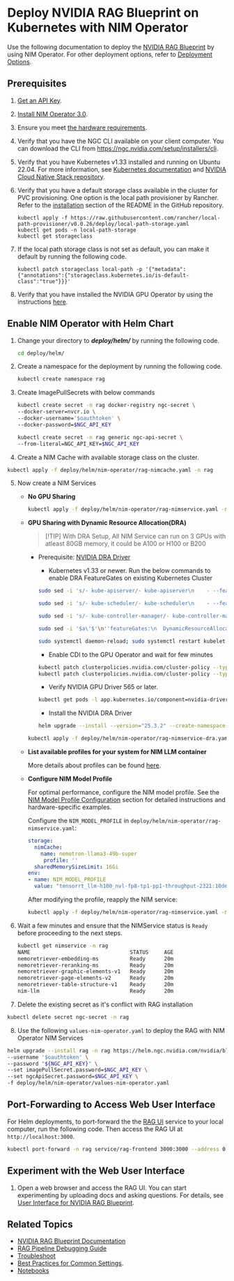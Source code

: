 <!--
  SPDX-FileCopyrightText: Copyright (c) 2025 NVIDIA CORPORATION & AFFILIATES. All rights reserved.
  SPDX-License-Identifier: Apache-2.0
-->
# Deploy NVIDIA RAG Blueprint on Kubernetes with NIM Operator

Use the following documentation to deploy the [NVIDIA RAG Blueprint](readme.md) by using NIM Operator.
For other deployment options, refer to [Deployment Options](readme.md#deployment-options-for-rag-blueprint).


## Prerequisites

1. [Get an API Key](api-key.md).

2. [Install NIM Operator 3.0](https://docs.nvidia.com/nim-operator/latest/install.html).

3. Ensure you meet [the hardware requirements](./support-matrix.md).

4. Verify that you have the NGC CLI available on your client computer. You can download the CLI from <https://ngc.nvidia.com/setup/installers/cli>.

5. Verify that you have Kubernetes v1.33 installed and running on Ubuntu 22.04. For more information, see [Kubernetes documentation](https://kubernetes.io/docs/setup/) and [NVIDIA Cloud Native Stack repository](https://github.com/NVIDIA/cloud-native-stack/).

6. Verify that you have a default storage class available in the cluster for PVC provisioning. One option is the local path provisioner by Rancher.   Refer to the [installation](https://github.com/rancher/local-path-provisioner?tab=readme-ov-file#installation) section of the README in the GitHub repository.

    ```console
    kubectl apply -f https://raw.githubusercontent.com/rancher/local-path-provisioner/v0.0.26/deploy/local-path-storage.yaml
    kubectl get pods -n local-path-storage
    kubectl get storageclass
    ```

7. If the local path storage class is not set as default, you can make it default by running the following code.

    ```
    kubectl patch storageclass local-path -p '{"metadata": {"annotations":{"storageclass.kubernetes.io/is-default-class":"true"}}}'
    ```

8. Verify that you have installed the NVIDIA GPU Operator by using the instructions [here](https://docs.nvidia.com/datacenter/cloud-native/gpu-operator/latest/getting-started.html).



## Enable NIM Operator with Helm Chart

1. Change your directory to ***deploy/helm/*** by running the following code.

   ```sh
   cd deploy/helm/
   ```

2. Create a namespace for the deployment by running the following code.

    ```sh
    kubectl create namespace rag
    ```

3. Create ImagePullSecrets with below commands

   ```sh
   kubectl create secret -n rag docker-registry ngc-secret \
   --docker-server=nvcr.io \
   --docker-username='$oauthtoken' \
   --docker-password=$NGC_API_KEY

   kubectl create secret -n rag generic ngc-api-secret \
   --from-literal=NGC_API_KEY=$NGC_API_KEY
   ```

4. Create a NIM Cache with available storage class on the cluster.

  ```sh
  kubectl apply -f deploy/helm/nim-operator/rag-nimcache.yaml -n rag
  ```

5. Now create a NIM Services

   - **No GPU Sharing**

      ```sh
      kubectl apply -f deploy/helm/nim-operator/rag-nimservice.yaml -n rag
      ```

   - **GPU Sharing with Dynamic Resource Allocation(DRA)**

      > [!TIP] With DRA Setup, All NIM Service can run on 3 GPUs with atleast 80GB memory, it could be A100 or H100 or B200

      - Prerequisite: [NVIDIA DRA Driver](https://docs.nvidia.com/datacenter/cloud-native/gpu-operator/25.3.4/dra-intro-install.html)

         - Kubernetes v1.33 or newer. Run the below commands to enable DRA FeatureGates on existing Kubernetes Cluster
         ```sh
         sudo sed -i 's/- kube-apiserver/- kube-apiserver\n    - --feature-gates=DynamicResourceAllocation=true\n    - --runtime-config=resource.k8s.io\/v1beta1=true\n    - --runtime-config=resource.k8s.io\/v1beta2=true/' /etc/kubernetes/manifests/kube-apiserver.yaml

         sudo sed -i 's/- kube-scheduler/- kube-scheduler\n    - --feature-gates=DynamicResourceAllocation=true/' /etc/kubernetes/manifests/kube-scheduler.yaml

         sudo sed -i 's/- kube-controller-manager/- kube-controller-manager\n    - --feature-gates=DynamicResourceAllocation=true/' /etc/kubernetes/manifests/kube-controller-manager.yaml

         sudo sed -i '$a\'$'\n''featureGates:\n  DynamicResourceAllocation: true' /var/lib/kubelet/config.yaml

         sudo systemctl daemon-reload; sudo systemctl restart kubelet
         ```

         - Enable CDI to the GPU Operator and wait for few minutes
         ```sh
         kubectl patch clusterpolicies.nvidia.com/cluster-policy --type='json' -p='[{"op": "replace", "path": "/spec/cdi/enabled", "value":true}]'
         kubectl patch clusterpolicies.nvidia.com/cluster-policy --type='json' -p='[{"op": "replace", "path": "/spec/cdi/default", "value":true}]'
         ```

         - Verify NVIDIA GPU Driver 565 or later.
         ```sh
         kubectl get pods -l app.kubernetes.io/component=nvidia-driver -n nvidia-gpu-operator -o name | xargs -I {} kubectl exec -n nvidia-gpu-operator  {} -- nvidia-smi
         ```

         - Install the NVIDIA DRA Driver
         ```sh
         helm upgrade --install --version="25.3.2" --create-namespace --namespace nvidia-dra-driver-gpu nvidia-dra-driver-gpu nvidia/nvidia-dra-driver-gpu -n nvidia-dra-driver-gpu --set gpuResourcesEnabledOverride=true     --set nvidiaDriverRoot=/run/nvidia/driver
         ```


      ```sh
      kubectl apply -f deploy/helm/nim-operator/rag-nimservice-dra.yaml -n rag
      ```

   - **List available profiles for your system for NIM LLM container**

      More details about profiles can be found [here](https://docs.nvidia.com/nim/large-language-models/latest/profiles.html).

   - **Configure NIM Model Profile**

      For optimal performance, configure the NIM model profile. See the [NIM Model Profile Configuration](model-profiles.md) section for detailed instructions and hardware-specific examples.

      Configure the `NIM_MODEL_PROFILE` in `deploy/helm/nim-operator/rag-nimservice.yaml`:

      ```yaml
      storage:
        nimCache:
          name: nemotron-llama3-49b-super
           profile: ''
        sharedMemorySizeLimit: 16Gi
      env:
      - name: NIM_MODEL_PROFILE
        value: "tensorrt_llm-h100_nvl-fp8-tp1-pp1-throughput-2321:10de-6343e21ba5cccf783d18951c6627c207b81803c3c45f1e8b59eee062ed350143-1"  # Example for H100 NVL
      ```

      After modifying the profile, reapply the NIM service:

      ```sh
      kubectl apply -f deploy/helm/nim-operator/rag-nimservice.yaml -n rag
      ```

6. Wait a few minutes and ensure that the NIMService status is `Ready` before proceeding to the next steps.

   ```sh
   kubectl get nimservice -n rag
   NAME                                STATUS     AGE
   nemoretriever-embedding-ms          Ready      20m
   nemoretriever-reranking-ms          Ready      20m
   nemoretriever-graphic-elements-v1   Ready      20m
   nemoretriever-page-elements-v2      Ready      20m
   nemoretriever-table-structure-v1    Ready      20m
   nim-llm                             Ready      20m

7. Delete the existing secret as it's conflict with RAG installation

  ```sh
  kubectl delete secret ngc-secret -n rag
  ```

8. Use the following `values-nim-operator.yaml` to deploy the RAG with NIM Operator NIM Services

  ```sh
  helm upgrade --install rag -n rag https://helm.ngc.nvidia.com/nvidia/blueprint/charts/nvidia-blueprint-rag-v2.3.0.tgz \
  --username '$oauthtoken' \
  --password "${NGC_API_KEY}" \
  --set imagePullSecret.password=$NGC_API_KEY \
  --set ngcApiSecret.password=$NGC_API_KEY \
  -f deploy/helm/nim-operator/values-nim-operator.yaml
  ```



## Port-Forwarding to Access Web User Interface

For Helm deployments, to port-forward the the [RAG UI](user-interface.md) service to your local computer, run the following code. Then access the RAG UI at `http://localhost:3000`.

  ```sh
  kubectl port-forward -n rag service/rag-frontend 3000:3000 --address 0.0.0.0
  ```



## Experiment with the Web User Interface

1. Open a web browser and access the RAG UI. You can start experimenting by uploading docs and asking questions. For details, see [User Interface for NVIDIA RAG Blueprint](user-interface.md).



## Related Topics

- [NVIDIA RAG Blueprint Documentation](readme.md)
- [RAG Pipeline Debugging Guide](debugging.md)
- [Troubleshoot](troubleshooting.md)
- [Best Practices for Common Settings](accuracy_perf.md).
- [Notebooks](notebooks.md)
